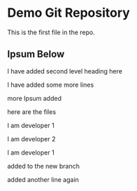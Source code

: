 # Demo Git Repository

This is the first file in the repo.

## Ipsum Below

I have added second level heading here

I have added some more lines

more Ipsum added

here are the files

I am developer 1

I am developer 2

I am developer 1


added to the new branch

added another line again

